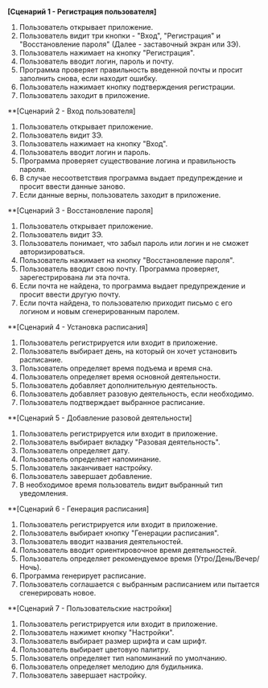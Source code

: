 **[Сценарий 1 - Регистрация пользователя]**
1) Пользователь открывает приложение.
2) Пользователь видит три кнопки - "Вход", "Регистрация" и "Восстановление пароля" (Далее - заставочный экран или ЗЭ).
3) Пользователь нажимает на кнопку "Регистрация".
4) Пользователь вводит логин, пароль и почту.
5) Программа проверяет правильность введенной почты и просит заполнить снова, если находит ошибку.
6) Пользователь нажимает кнопку подтверждения регистрации.
7) Пользователь заходит в приложение.

**[Сценарий 2 - Вход пользователя]
1) Пользователь открывает приложение.
2) Пользователь видит ЗЭ.
3) Пользователь нажимает на кнопку "Вход".
4) Пользователь вводит логин и пароль.
5) Программа проверяет существование логина и правильность пароля.
6) В случае несоответствия программа выдает предупреждение и просит ввести данные заново.
7) Если данные верны, пользователь заходит в приложение.

**[Сценарий 3 - Восстановление пароля]
1) Пользователь открывает приложение.
2) Пользователь видит ЗЭ.
3) Пользователь понимает, что забыл пароль или логин и не сможет авторизироваться.
4) Пользователь нажимает на кнопку "Восстановление пароля".
5) Пользователь вводит свою почту. Программа проверяет, зарегестрирована ли эта почта.
6) Если почта не найдена, то программа выдает предупреждение и просит ввести другую почту.
7) Если почта найдена, то пользователю приходит письмо с его логином и новым сгенерированным паролем.

**[Сценарий 4 - Установка расписания]
1) Пользователь регистрируется или входит в приложение.
2) Пользователь выбирает день, на который он хочет установить расписание.
3) Пользователь определяет время подъема и время сна.
4) Пользователь определяет время основной деятельности.
5) Пользователь добавляет дополнительную деятельность.
6) Пользователь добавляет разовую деятельность, если необходимо.
7) Пользователь подтверждает выбранное расписание.

**[Сценарий 5 - Добавление разовой деятельности]
1) Пользователь регистрируется или входит в приложение.
2) Пользователь выбирает вкладку "Разовая деятельность".
3) Пользователь определяет дату.
4) Пользователь определяет напоминание.
5) Пользователь заканчивает настройку.
6) Пользователь завершает добавление.
7) В необходимое время пользователь видит выбранный тип уведомления.

**[Сценарий 6 - Генерация расписания]
1) Пользователь регистрируется или входит в приложение.
2) Пользователь выбирает кнопку "Генерации расписания".
3) Пользователь вводит названия деятельностей.
4) Пользователь вводит ориентировочное время деятельностей.
5) Пользователь определяет рекомендуемое время (Утро/День/Вечер/Ночь).
6) Программа генерирует расписание.
7) Пользователь соглашается с выбранным расписанием или пытается сгенерировать новое.

**[Сценарий 7 - Пользовательские настройки]
1) Пользователь регистрируется или входит в приложение.
2) Пользователь нажимет кнопку "Настройки".
3) Пользователь выбирает размер шрифта и сам шрифт.
4) Пользователь выбирает цветовую палитру.
5) Пользователь определяет тип напоминаний по умолчанию.
6) Пользователь определяет мелодию для будильника.
7) Пользователь завершает настройку.
